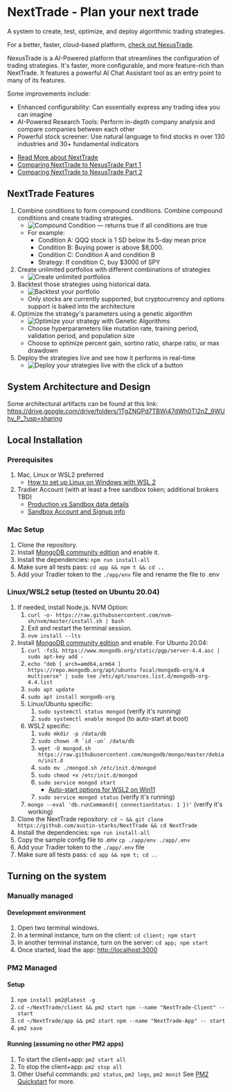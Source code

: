 # NextTrade - Plan your next trade

A system to create, test, optimize, and deploy algorithmic trading strategies.

For a better, faster, cloud-based platform, [check out NexusTrade](https://nexustrade.io/). 

NexusTrade is a AI-Powered platform that streamlines the configuration of trading strategies. It's faster, more configurable, and more feature-rich than NextTrade. It features a powerful AI Chat Assistant tool as an entry point to many of its features.

Some improvements include:
 - Enhanced configurability: Can essentially express any trading idea you can imagine
 - AI-Powered Research Tools: Perform in-depth company analysis and compare companies between each other
 - Powerful stock screener: Use natural language to find stocks in over 130 industries and 30+ fundamental indicators

* [Read More about NextTrade](https://medium.com/@austin-starks/i-created-an-open-source-automated-trading-platform-f9d94575ceba)
* [Comparing NextTrade to NexusTrade Part 1](https://medium.com/p/317b6e068254)
* [Comparing NextTrade to NexusTrade Part 2](https://medium.com/p/cfa9bab0ee85)

## NextTrade Features

1. Combine conditions to form compound conditions. Combine compound conditions and create trading strategies.
   - ![Compound Condition — returns true if all conditions are true](https://miro.medium.com/v2/resize:fit:1400/format:webp/1*sI_cc4c6bSYrXwPK5l81PA.jpeg)
   - For example:
     - Condition A: QQQ stock is 1 SD below its 5-day mean price
     - Condition B: Buying power is above $8,000.
     - Condition C: Condition A and condition B
     - Strategy: If condition C, buy $3000 of SPY
2. Create unlimited portfolios with different combinations of strategies
   - ![Create unlimited portfolios](https://miro.medium.com/v2/resize:fit:1400/format:webp/1*6P6LA2dWeNEt-arU_y0E6A.png)
4. Backtest those strategies using historical data.
   - ![Backtest your portfolio](https://miro.medium.com/v2/resize:fit:1400/format:webp/1*1tO6BOwr2dKiKdMdvDnM2g.jpeg)
   - Only stocks are currently supported, but cryptocurrency and options support is baked into the architecture
6. Optimize the strategy's parameters using a genetic algorithm
   - ![Optimize your strategy with Genetic Algorithms](https://miro.medium.com/v2/resize:fit:1400/format:webp/1*GOnxADcrSF_VIJylmemnaA.png)
   - Choose hyperparameters like mutation rate, training period, validation period, and population size
   - Choose to optimize percent gain, sortino ratio, sharpe ratio, or max drawdown
8. Deploy the strategies live and see how it performs in real-time
   - ![Deploy your strategies live with the click of a button](https://miro.medium.com/v2/resize:fit:1400/format:webp/1*-MmD0EBTkAsYiED9hwDprA.png)

## System Architecture and Design

Some architectural artifacts can be found at this link:
https://drive.google.com/drive/folders/1TgZNGPd7TBWi47dWh0TI2nZ_9WUhv_P_?usp=sharing

## Local Installation

### Prerequisites

1. Mac, Linux or WSL2 preferred
   - [How to set up Linux on Windows with WSL 2](https://s1gr1d.medium.com/how-to-set-up-linux-on-windows-with-wsl-2-debe2a64d20d)
2. Tradier Account (with at least a free sandbox token; additional brokers TBD)
   - [Production vs Sandbox data details](https://documentation.tradier.com/brokerage-api/overview/market-data)
   - [Sandbox Account and Signup info](https://documentation.tradier.com/brokerage-api/overview/endpoints)

### Mac Setup

1. Clone the repository.
2. Install [MongoDB community edition](https://docs.mongodb.com/manual/administration/install-community/) and enable it.
3. Install the dependencies: `npm run install-all`
4. Make sure all tests pass: `cd app && npm t && cd ..`
5. Add your Tradier token to the `./app/env` file and rename the file to .env

### Linux/WSL2 setup (tested on Ubuntu 20.04)

1. If needed, install Node.js. NVM Option:
   1. `curl -o- https://raw.githubusercontent.com/nvm-sh/nvm/master/install.sh | bash`
   2. Exit and restart the terminal session.
   3. `nvm install --lts`
2. Install [MongoDB community edition](https://docs.mongodb.com/manual/administration/install-community/) and enable. For Ubuntu 20.04:
   1. `curl -fsSL https://www.mongodb.org/static/pgp/server-4.4.asc | sudo apt-key add -`
   2. `echo "deb [ arch=amd64,arm64 ] https://repo.mongodb.org/apt/ubuntu focal/mongodb-org/4.4 multiverse" | sudo tee /etc/apt/sources.list.d/mongodb-org-4.4.list`
   3. `sudo apt update`
   4. `sudo apt install mongodb-org`
   5. Linux/Ubuntu specific:
      1. `sudo systemctl status mongod` (verify it's running)
      2. `sudo systemctl enable mongod` (to auto-start at boot)
   6. WSL2 specific:
      1. `sudo mkdir -p /data/db`
      2. `` sudo chown -R `id -un` /data/db ``
      3. `wget -O mongod.sh https://raw.githubusercontent.com/mongodb/mongo/master/debian/init.d`
      4. `sudo mv ./mongod.sh /etc/init.d/mongod`
      5. `sudo chmod +x /etc/init.d/mongod`
      6. `sudo service mongod start`
         - [Auto-start options for WSL2 on Win11](https://learn.microsoft.com/en-us/windows/wsl/wsl-config#boot-settings)
      7. `sudo service mongod status` (verify it's running)
   7. `mongo --eval 'db.runCommand({ connectionStatus: 1 })'` (verify it's working)
3. Clone the NextTrade repository: `cd ~ && git clone https://github.com/austin-starks/NextTrade && cd NextTrade`
4. Install the dependencies: `npm run install-all`
5. Copy the sample config file to .env `cp ./app/env ./app/.env`
6. Add your Tradier token to the `./app/.env` file
7. Make sure all tests pass: `cd app && npm t; cd ..`

## Turning on the system

### Manually managed

#### Development environment

1. Open two terminal windows.
2. In a terminal instance, turn on the client: `cd client; npm start`
3. In another terminal instance, turn on the server: `cd app; npm start`
4. Once started, load the app: [http://localhost:3000](http://localhost:3000)

### PM2 Managed

#### Setup

1. `npm install pm2@latest -g`
2. `cd ~/NextTrade/client && pm2 start npm --name "NextTrade-Client" -- start`
3. `cd ~/NextTrade/app && pm2 start npm --name "NextTrade-App" -- start`
4. `pm2 save`

#### Running (assuming no other PM2 apps)

1. To start the client+app: `pm2 start all`
2. To stop the client+app: `pm2 stop all`
3. Other Useful commands: `pm2 status`, `pm2 logs`, `pm2 monit` See [PM2 Quickstart](https://pm2.keymetrics.io/docs/usage/quick-start/) for more.

